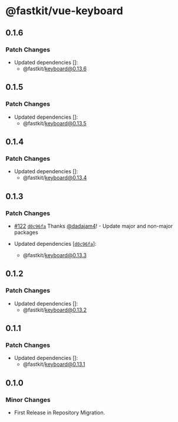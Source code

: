 # @fastkit/vue-keyboard

## 0.1.6

### Patch Changes

- Updated dependencies []:
  - @fastkit/keyboard@0.13.6

## 0.1.5

### Patch Changes

- Updated dependencies []:
  - @fastkit/keyboard@0.13.5

## 0.1.4

### Patch Changes

- Updated dependencies []:
  - @fastkit/keyboard@0.13.4

## 0.1.3

### Patch Changes

- [#122](https://github.com/dadajam4/fastkit/pull/122) [`d0c96fa`](https://github.com/dadajam4/fastkit/commit/d0c96faf96b6c91bcb8bc0b1ca9d22fc8ede303e) Thanks [@dadajam4](https://github.com/dadajam4)! - Update major and non-major packages

- Updated dependencies [[`d0c96fa`](https://github.com/dadajam4/fastkit/commit/d0c96faf96b6c91bcb8bc0b1ca9d22fc8ede303e)]:
  - @fastkit/keyboard@0.13.3

## 0.1.2

### Patch Changes

- Updated dependencies []:
  - @fastkit/keyboard@0.13.2

## 0.1.1

### Patch Changes

- Updated dependencies []:
  - @fastkit/keyboard@0.13.1

## 0.1.0

### Minor Changes

- First Release in Repository Migration.
